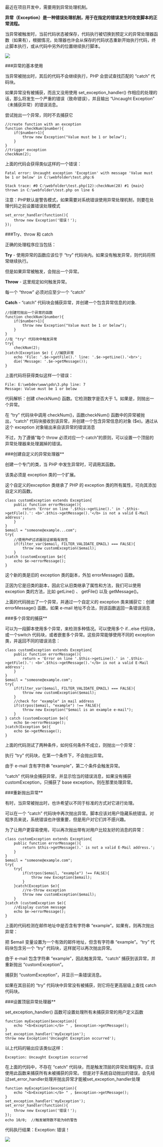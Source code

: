 最近在项目开发中，需要用到异常处理机制。

**异常（Exception）是一种错误处理机制，用于在指定的错误发生时改变脚本的正常流程。**

当异常被触发时，当前代码状态被保存，代码执行被切换到预定义的异常处理器函数（如果有），根据情况，处理器也许会从保存的代码状态重新开始执行代码，终止脚本执行，或从代码中另外的位置继续执行脚本。

![](https://upload-images.jianshu.io/upload_images/6943526-86244a9eb10360e8.jpg?imageMogr2/auto-orient/strip%7CimageView2/2/w/1240)


###异常的基本使用

当异常被抛出时，其后的代码不会继续执行，PHP 会尝试查找匹配的 “catch” 代码块。

如果异常没有被捕获，而且又没用使用 set_exception_handler() 作相应的处理的话，那么将发生一个严重的错误（致命错误），并且输出 “Uncaught Exception” （未捕获异常）的错误消息。

尝试抛出一个异常，同时不去捕获它

```
//create function with an exception
function checkNum($number){
    if($number>1){
        throw new Exception("Value must be 1 or below");
    }
}
//trigger exception
checkNum(2);
```

上面的代码会获得类似这样的一个错误：

```
Fatal error: Uncaught exception 'Exception' with message 'Value must be 1 or below' in C:\webfolder\test.php:6
```

```
Stack trace: #0 C:\webfolder\test.php(12):checkNum(28) #1 {main} thrown in C:\webfolder\test.php on line 6
```

注意：PHP默认是警告模式，如果需要对系统错误使用异常处理机制，则要在处理代码之前设置错误处理模式

```
set_error_handler(function(){
    throw new Exception('错误！');
});
```

###Try、throw 和 catch

正确的处理程序应当包括：

**Try** - 使用异常的函数应该位于 “try” 代码块内。如果没有触发异常，则代码将照常继续执行。

但是如果异常被触发，会抛出一个异常。

**Throw** - 这里规定如何触发异常。

每一个 “throw” 必须对应至少一个 “catch”

**Catch** - “catch” 代码块会捕获异常，并创建一个包含异常信息的对象.

```
//创建可抛出一个异常的函数
function checkNum($number){
    if($number>1){
        throw new Exception("Value must be 1 or below");
    }
}
//在 "try" 代码块中触发异常
try{
    checkNum(2);
}catch(Exception $e) { //捕获异常
    echo 'File: '.$e->getFile().' line: '.$e->getLine().'<br>';
    die('Message: '.$e->getMessage());
}
```

上面代码将获得类似这样一个错误：

```
File: E:\webdev\www\pdo\3.php line: 7
Message: Value must be 1 or below
```

代码解析：创建 checkNum() 函数。它检测数字是否大于 1。如果是，则抛出一个异常。

在 “try” 代码块中调用 checkNum()，函数checkNum() 函数中的异常被抛出，“catch” 代码块接收到该异常，并创建一个包含异常信息的对象 ($e)。通过从这个 exception 对象输出来自该异常的错误消息

不过，为了遵循“每个 throw 必须对应一个 catch”的原则，可以设置一个顶层的异常处理器来处理漏掉的错误。

###创建自定义的异常处理器**

创建一个专门的类，当 PHP 中发生异常时，可调用其函数。

该类必须是 exception 类的一个扩展。

这个自定义的exception 类继承了 PHP 的 exception 类的所有属性，可向其添加自定义的函数。

```
class customException extends Exception{
    public function errorMessage(){
        return 'Error on line '.$this->getLine().' in '.$this->getFile().': <b>'.$this->getMessage().'</b> is not a valid E-Mail address';
    }
}
$email = "someone@example...com";
try{
    //使用PHP过滤器验证邮箱有效性
    if(filter_var($email, FILTER_VALIDATE_EMAIL) === FALSE){  
        throw new customException($email);
    }
}catch (customException $e){
    echo $e->errorMessage();
}
```

这个新的类是旧的 exception 类的副本，外加 errorMessage() 函数。

正因为它是旧类的副本，因此它从旧类继承了属性和方法，我们可以使用 exception 类的方法，比如 getLine() 、 getFile() 以及 getMessage()。

上面的代码抛出了一个异常，并通过一个自定义的 exception 类来捕获它：创建 errorMessage() 函数。如果 e-mail 地址不合法，则该函数返回一条错误消息

###多个异常的捕获**

可以为一段脚本使用多个异常，来检测多种情况。可以使用多个 if…else 代码块，或一个switch 代码块，或者嵌套多个异常。这些异常能够使用不同的 exception 类，并返回不同的错误消息：

```
class customException extends Exception{
    public function errorMessage(){
        return = 'Error on line '.$this->getLine().' in '.$this->getFile().': <b>'.$this->getMessage().'</b> is not a valid E-Mail address';
    }
}
$email = "someone@example.com";
try{
    if(filter_var($email, FILTER_VALIDATE_EMAIL) === FALSE){
        throw new customException($email);
    }
    //check for "example" in mail address
    if(strpos($email, "example") !== FALSE){
        throw new Exception("$email is an example e-mail");
    }
} catch (customException $e){
    echo $e->errorMessage();
}catch(Exception $e){
    echo $e->getMessage();
}
```

上面的代码测试了两种条件，如何任何条件不成立，则抛出一个异常：

执行 “try” 代码块，在第一个条件下，不会抛出异常。

由于 e-mail 含有字符串 “example”，第二个条件会触发异常。

“catch” 代码块会捕获异常，并显示恰当的错误消息，如果没有捕获 customException，只捕获了 base exception，则在那里处理异常。

###重新抛出异常**

有时，当异常被抛出时，也许希望以不同于标准的方式对它进行处理。

可以在一个 “catch” 代码块中再次抛出异常。脚本应该对用户隐藏系统错误。对程序员来说，系统错误也许很重要，但是用户对它们并不感兴趣。

为了让用户更容易使用，可以再次抛出带有对用户比较友好的消息的异常：

```
class customException extends Exception{
    public function errorMessage(){
        return $this->getMessage().' is not a valid E-Mail address.';
    }
}
$email = "someone@example.com";
try{
    try{
        if(strpos($email, "example") !== FALSE){
            throw new Exception($email);
        }
    }catch(Exception $e){
        //re-throw exception
        throw new customException($email);
    }
}catch (customException $e){
    //display custom message
    echo $e->errorMessage();
}
```

上面的代码检测在邮件地址中是否含有字符串 “example”。如果有，则再次抛出异常：

把 $email 变量设置为一个有效的邮件地址，但含有字符串 “example”。“try” 代码块包含另一个 “try” 代码块，这样就可以再次抛出异常。

由于 e-mail 包含字符串 “example”，因此触发异常。“catch” 捕获到该异常，并重新抛出 “customException”。

捕获到 “customException”，并显示一条错误消息。

如果在其目前的 “try” 代码块中异常没有被捕获，则它将在更高层级上查找 catch 代码块。

###设置顶层异常处理器**

set_exception_handler() 函数可设置处理所有未捕获异常的用户定义函数

```
function myException($exception){
    echo "<b>Exception:</b> " , $exception->getMessage();
}
set_exception_handler('myException');
throw new Exception('Uncaught Exception occurred');
```

以上代码的输出应该类似这样：

```
Exception: Uncaught Exception occurred
```

在上面的代码中，不存在 “catch” 代码块，而是触发顶层的异常处理程序。应该使用此函数来捕获所有未被捕获的异常。
但是对于系统自动抛出的错误，会先经过set_error_handler处理并抛出异常才能被set_exception_handler处理

```
function myException($exception){
    echo "<b>Exception:</b> " , $exception->getMessage();
}
set_exception_handler('myException');
set_error_handler(function(){
    throw new Exception('错误！');
});
echo 10/0;  //触发被除数不能为0的警告
```
代码执行结果：Exception: 错误！

![](https://upload-images.jianshu.io/upload_images/6943526-fdac22c501b7f954.gif?imageMogr2/auto-orient/strip)

